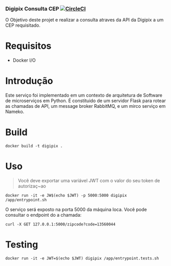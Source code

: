 ### Digipix Consulta CEP [![CircleCI](https://circleci.com/gh/alvaropaco/zipcode-challenge-digipix/tree/master.svg?style=svg)](https://circleci.com/gh/alvaropaco/zipcode-challenge-digipix/tree/master)

O Objetivo deste projet e realizar a consulta atraves da API da Digipix a um CEP requisitado.

# Requisitos

* Docker I/O

# Introdução

Este serviço foi implementado em um contexto de arquitetura de Software de microserviços em Python. É constituido de um servidor Flask para rotear as chamadas de API, um message broker RabbitMQ, e um mirco serviço em Nameko.

# Build

`docker build -t digipix . `

# Uso

> Você deve exportar uma variável JWT com o valor do seu token de autorizaç~ao

`docker run -it -e JW$(echo $JWT) -p 5000:5000 digipix /app/entrypoint.sh` 

O serviço será exposto na porta 5000 da máquina loca. Você pode consultar o endpoint do a chamada:

`curl -X GET 127.0.0.1:5000/zipcode?code=13560044`


# Testing

`docker run -it -e JWT=$(echo $JWT) digipix /app/entrypoint.tests.sh`
